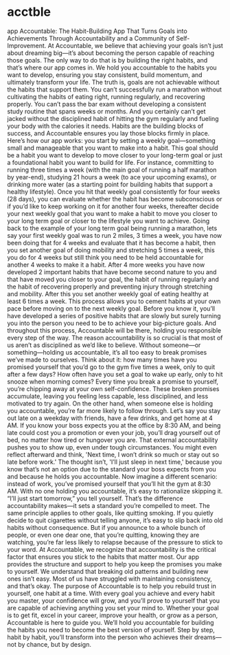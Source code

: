 # acctble
app
Accountable: The Habit-Building App That Turns Goals into Achievements Through Accountability and a Community of Self-Improvement.
At Accountable, we believe that achieving your goals isn’t just about dreaming big—it’s about becoming the person capable of reaching those goals. The only way to do that is by building the right habits, and that’s where our app comes in. We hold you accountable to the habits you want to develop, ensuring you stay consistent, build momentum, and ultimately transform your life.
The truth is, goals are not achievable without the habits that support them. You can’t successfully run a marathon without cultivating the habits of eating right, running regularly, and recovering properly. You can’t pass the bar exam without developing a consistent study routine that spans weeks or months. And you certainly can’t get jacked without the disciplined habit of hitting the gym regularly and fueling your body with the calories it needs. Habits are the building blocks of success, and Accountable ensures you lay those blocks firmly in place.
Here’s how our app works: you start by setting a weekly goal—something small and manageable that you want to make into a habit. This goal should be a habit you want to develop to move closer to your long-term goal or just a foundational habit you want to build for life. For instance, committing to running three times a week (with the main goal of running a half marathon by year-end), studying 21 hours a week (to ace your upcoming exams), or drinking more water (as a starting point for building habits that support a healthy lifestyle). Once you hit that weekly goal consistently for four weeks (28 days), you can evaluate whether the habit has become subconscious or if you’d like to keep working on it for another four weeks, thereafter decide your next weekly goal that you want to make a habit to move you closer to your long term goal or closer to the lifestyle you want to achieve. Going back to the example of your long term goal being running a marathon, lets say your first weekly goal was to run 2 miles, 3 times a week, you have now been doing that for 4 weeks and evaluate that it has become a habit, then you set another goal of doing mobility and stretching 5 times a week, this you do for 4 weeks but still think you need to be held accountable for another 4 weeks to make it a habit. After 4 more weeks you have now developed 2 important habits that have become second nature to you and that have moved you closer to your goal, the habit of running regularly and the habit of recovering properly and preventing injury through stretching and mobility. After this you set another weekly goal of eating healthy at least 6 times a week. This process allows you to cement habits at your own pace before moving on to the next weekly goal. Before you know it, you’ll have developed a series of positive habits that are slowly but surely turning you into the person you need to be to achieve your big-picture goals. And throughout this process, Accountable will be there, holding you responsible every step of the way.
The reason accountability is so crucial is that most of us aren’t as disciplined as we’d like to believe. Without someone—or something—holding us accountable, it’s all too easy to break promises we’ve made to ourselves. Think about it: how many times have you promised yourself that you’d go to the gym five times a week, only to quit after a few days? How often have you set a goal to wake up early, only to hit snooze when morning comes? Every time you break a promise to yourself, you’re chipping away at your own self-confidence. These broken promises accumulate, leaving you feeling less capable, less disciplined, and less motivated to try again.
On the other hand, when someone else is holding you accountable, you’re far more likely to follow through. Let’s say you stay out late on a weekday with friends, have a few drinks, and get home at 4 AM. If you know your boss expects you at the office by 8:30 AM, and being late could cost you a promotion or even your job, you’ll drag yourself out of bed, no matter how tired or hungover you are. That external accountability pushes you to show up, even under tough circumstances. You might even reflect afterward and think, 'Next time, I won’t drink so much or stay out so late before work.' The thought isn’t, 'I’ll just sleep in next time,' because you know that’s not an option due to the standard your boss expects from you and because he holds you accountable.
Now imagine a different scenario: instead of work, you’ve promised yourself that you’ll hit the gym at 8:30 AM. With no one holding you accountable, it’s easy to rationalize skipping it. “I’ll just start tomorrow,” you tell yourself. That’s the difference accountability makes—it sets a standard you’re compelled to meet. The same principle applies to other goals, like quitting smoking. If you quietly decide to quit cigarettes without telling anyone, it’s easy to slip back into old habits without consequence. But if you announce to a whole bunch of people, or even one dear one,  that you’re quitting, knowing they are watching, you’re far less likely to relapse because of the pressure to stick to your word.
At Accountable, we recognize that accountability is the critical factor that ensures you stick to the habits that matter most. Our app provides the structure and support to help you keep the promises you make to yourself.  We understand that breaking old patterns and building new ones isn’t easy. Most of us have struggled with maintaining consistency, and that’s okay. The purpose of Accountable is to help you rebuild trust in yourself, one habit at a time. With every goal you achieve and every habit you master, your confidence will grow, and you’ll prove to yourself that you are capable of achieving anything you set your mind to.
Whether your goal is to get fit, excel in your career, improve your health, or grow as a person, Accountable is here to guide you. We’ll hold you accountable for building the habits you need to become the best version of yourself. Step by step, habit by habit, you’ll transform into the person who achieves their dreams—not by chance, but by design.